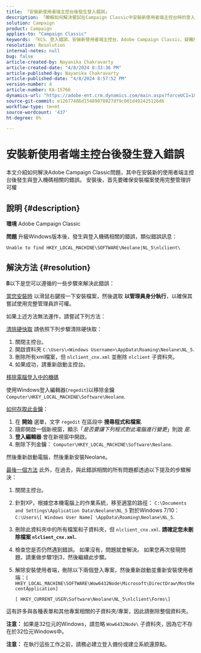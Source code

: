 ```yaml
---
title: 「安裝新使用者端主控台後發生登入錯誤」
description: 「瞭解如何解決嘗試在Campaign Classic中安裝新使用者端主控台時的登入機碼錯誤。」
solution: Campaign
product: Campaign
applies-to: "Campaign Classic"
keywords: 「KCS、登入錯誤、安裝新使用者端主控台、Adobe Campaign Classic、疑難排解、清除快取、regedit、登入機碼」
resolution: Resolution
internal-notes: null
bug: false
article-created-by: Nayanika Chakravarty
article-created-date: "4/8/2024 8:33:36 PM"
article-published-by: Nayanika Chakravarty
article-published-date: "4/8/2024 8:57:52 PM"
version-number: 4
article-number: KA-15766
dynamics-url: "https://adobe-ent.crm.dynamics.com/main.aspx?forceUCI=1&pagetype=entityrecord&etn=knowledgearticle&id=78a65c42-e7f5-ee11-a1fe-6045bd006295"
source-git-commit: e12677486d15489078827df9c001d492425126d6
workflow-type: tm+mt
source-wordcount: '437'
ht-degree: 0%

---
```


# 安裝新使用者端主控台後發生登入錯誤


本文介紹如何解決Adobe Campaign Classic問題，其中在安裝新的使用者端主控台後發生與登入機碼相關的錯誤。 安裝後，首先要確保安裝檔案使用完整管理許可權

## 說明 {#description}


<b>環境</b>
Adobe Campaign Classic

<b>問題</b>
升級Windows版本後，發生與登入機碼相關的錯誤，類似錯誤訊息：


```
Unable to find HKEY_LOCAL_MACHINE\SOFTWARE\Neolane|NL_5\nlclient\
```



## 解決方法 {#resolution}


<b>B</b>以下是您可以遵循的一些步驟來解決此錯誤：

<u>當您安裝時</u>
以滑鼠右鍵按一下安裝檔案，然後選取 <b>以管理員身分執行</b>，以確保其嘗試使用完整管理員許可權。

如果上述方法無法運作，請嘗試下列方法：

<u>清除硬快取</u>
請依照下列步驟清除硬快取：

1. 關閉主控台。
2. 開啟資料夾 `C:\Users\<Windows Username>\AppData\Roaming\Neolane\NL_5`.
3. 刪除所有xml檔案，但 `nlclient_cnx.xml` 並刪除 `nlclient` 子資料夾。
4. 如果成功，請重新啟動主控台。


<u>移除電腦登入中的機碼</u>

使用Windows登入編輯器(`regedit`)以移除金鑰 `Computer\HKEY_LOCAL_MACHINE\Software\Neolane`.

<u>如何存取此金鑰</u>：

1. 在 <b>開始</b> 選單，文字 `regedit` 在區段中 <b>搜尋程式和檔案</b>.
2. 隨即開啟一個新視窗，顯示「*是否要讓下列程式對此電腦進行變更*」則說 *是*.
3. <b>登入編輯器</b> 會在新視窗中開啟。
4. 刪除下列金鑰： `Computer\HKEY_LOCAL_MACHINE\Software\Neolane`.


然後重新啟動電腦，然後重新安裝Neolane。

<u>最後一個方法</u>
此外，在過去，與此錯誤相關的所有問題都透過以下提及的步驟解決：

1. 關閉主控台。
2. 針對XP，根據您本機電腦上的作業系統，移至適當的路徑： `C:\Documents and Settings\Application Data\Neolane\NL_5` 對於Windows 7/10： `C:\Users\[ Windows User Name] \AppData\Roaming\Neolane\NL_5`.
3. 刪除此資料夾中的所有檔案和子資料夾，但 `nlclient_cnx.xml`. <b>請確定您未刪除檔案 `nlclient_cnx.xml`.</b>
4. 檢查您是否仍然遇到錯誤。 如果沒有，問題就會解決。 如果您再次發現問題，請重做步驟1到3，然後繼續此步驟。
5. 解除安裝使用者端，刪除以下兩個登入專案，然後重新啟動並重新安裝使用者端：`[ HKEY_LOCAL_MACHINE\SOFTWARE\Wow6432Node\Microsoft\DirectDraw\MostRecentApplication]`

   `[ HKEY_CURRENT_USER\Software\Neolane\NL_5\nlclient\Forms\]`


這有許多與各種表單和其他專案相關的子資料夾/專案，因此請刪除整個資料夾。

<b>注意：</b> 如果是32位元的Windows，請忽略 `Wow6432Node\` 子資料夾，因為它不存在於32位元Windows中。

<b>注意：</b> 在執行這些工作之前，請務必建立登入備份或建立系統還原點。
